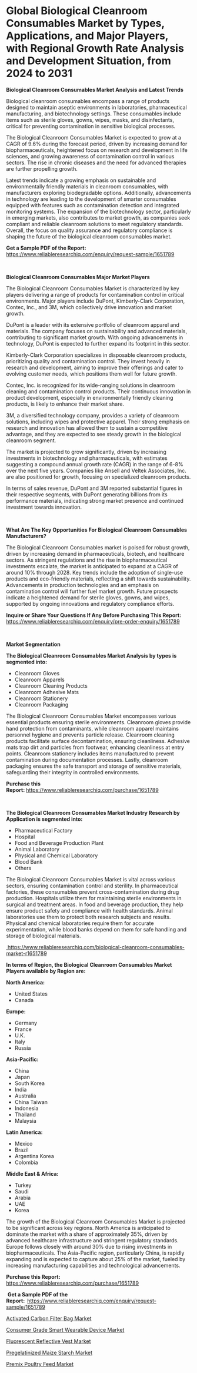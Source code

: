 <p><h1>Global Biological Cleanroom Consumables Market by Types, Applications, and Major Players, with Regional Growth Rate Analysis and Development Situation, from 2024 to 2031</h1></p><p><strong>Biological Cleanroom Consumables Market Analysis and Latest Trends</strong></p>
<p><p>Biological cleanroom consumables encompass a range of products designed to maintain aseptic environments in laboratories, pharmaceutical manufacturing, and biotechnology settings. These consumables include items such as sterile gloves, gowns, wipes, masks, and disinfectants, critical for preventing contamination in sensitive biological processes.</p><p>The Biological Cleanroom Consumables Market is expected to grow at a CAGR of 9.6% during the forecast period, driven by increasing demand for biopharmaceuticals, heightened focus on research and development in life sciences, and growing awareness of contamination control in various sectors. The rise in chronic diseases and the need for advanced therapies are further propelling growth.</p><p>Latest trends indicate a growing emphasis on sustainable and environmentally friendly materials in cleanroom consumables, with manufacturers exploring biodegradable options. Additionally, advancements in technology are leading to the development of smarter consumables equipped with features such as contamination detection and integrated monitoring systems. The expansion of the biotechnology sector, particularly in emerging markets, also contributes to market growth, as companies seek compliant and reliable cleanroom solutions to meet regulatory standards. Overall, the focus on quality assurance and regulatory compliance is shaping the future of the biological cleanroom consumables market.</p></p>
<p><strong>Get a Sample PDF of the Report:&nbsp;</strong> <a href="https://www.reliableresearchiq.com/enquiry/request-sample/1651789?utm_campaign=99&utm_medium=2&utm_source=Github&utm_content=ia&utm_term=27092024&utm_id=biological-cleanroom-consumables">https://www.reliableresearchiq.com/enquiry/request-sample/1651789</a></p>
<p>&nbsp;</p>
<p><strong>Biological Cleanroom Consumables Major Market Players</strong></p>
<p><p>The Biological Cleanroom Consumables Market is characterized by key players delivering a range of products for contamination control in critical environments. Major players include DuPont, Kimberly-Clark Corporation, Contec, Inc., and 3M, which collectively drive innovation and market growth.</p><p>DuPont is a leader with its extensive portfolio of cleanroom apparel and materials. The company focuses on sustainability and advanced materials, contributing to significant market growth. With ongoing advancements in technology, DuPont is expected to further expand its footprint in this sector.</p><p>Kimberly-Clark Corporation specializes in disposable cleanroom products, prioritizing quality and contamination control. They invest heavily in research and development, aiming to improve their offerings and cater to evolving customer needs, which positions them well for future growth.</p><p>Contec, Inc. is recognized for its wide-ranging solutions in cleanroom cleaning and contamination control products. Their continuous innovation in product development, especially in environmentally friendly cleaning products, is likely to enhance their market share.</p><p>3M, a diversified technology company, provides a variety of cleanroom solutions, including wipes and protective apparel. Their strong emphasis on research and innovation has allowed them to sustain a competitive advantage, and they are expected to see steady growth in the biological cleanroom segment.</p><p>The market is projected to grow significantly, driven by increasing investments in biotechnology and pharmaceuticals, with estimates suggesting a compound annual growth rate (CAGR) in the range of 6-8% over the next five years. Companies like Ansell and Veltek Associates, Inc. are also positioned for growth, focusing on specialized cleanroom products.</p><p>In terms of sales revenue, DuPont and 3M reported substantial figures in their respective segments, with DuPont generating billions from its performance materials, indicating strong market presence and continued investment towards innovation.</p></p>
<p>&nbsp;</p>
<p><strong>What Are The Key Opportunities For Biological Cleanroom Consumables Manufacturers?</strong></p>
<p><p>The Biological Cleanroom Consumables market is poised for robust growth, driven by increasing demand in pharmaceuticals, biotech, and healthcare sectors. As stringent regulations and the rise in biopharmaceutical investments escalate, the market is anticipated to expand at a CAGR of around 10% through 2028. Key trends include the adoption of single-use products and eco-friendly materials, reflecting a shift towards sustainability. Advancements in production technologies and an emphasis on contamination control will further fuel market growth. Future prospects indicate a heightened demand for sterile gloves, gowns, and wipes, supported by ongoing innovations and regulatory compliance efforts.</p></p>
<p><strong>Inquire or Share Your Questions If Any Before Purchasing This Report:</strong> <a href="https://www.reliableresearchiq.com/enquiry/pre-order-enquiry/1651789?utm_campaign=99&utm_medium=2&utm_source=Github&utm_content=ia&utm_term=27092024&utm_id=biological-cleanroom-consumables">https://www.reliableresearchiq.com/enquiry/pre-order-enquiry/1651789</a></p>
<p>&nbsp;</p>
<p><strong>Market Segmentation</strong></p>
<p><strong>The Biological Cleanroom Consumables Market Analysis by types is segmented into:</strong></p>
<p><ul><li>Cleanroom Gloves</li><li>Cleanroom Apparels</li><li>Cleanroom Cleaning Products</li><li>Cleanroom Adhesive Mats</li><li>Cleanroom Stationery</li><li>Cleanroom Packaging</li></ul></p>
<p><p>The Biological Cleanroom Consumables Market encompasses various essential products ensuring sterile environments. Cleanroom gloves provide hand protection from contaminants, while cleanroom apparel maintains personnel hygiene and prevents particle release. Cleanroom cleaning products facilitate surface decontamination, ensuring cleanliness. Adhesive mats trap dirt and particles from footwear, enhancing cleanliness at entry points. Cleanroom stationery includes items manufactured to prevent contamination during documentation processes. Lastly, cleanroom packaging ensures the safe transport and storage of sensitive materials, safeguarding their integrity in controlled environments.</p></p>
<p><strong>Purchase this Report:&nbsp;</strong><a href="https://www.reliableresearchiq.com/purchase/1651789?utm_campaign=99&utm_medium=2&utm_source=Github&utm_content=ia&utm_term=27092024&utm_id=biological-cleanroom-consumables">https://www.reliableresearchiq.com/purchase/1651789</a></p>
<p>&nbsp;</p>
<p><strong>The Biological Cleanroom Consumables Market Industry Research by Application is segmented into:</strong></p>
<p><ul><li>Pharmaceutical Factory</li><li>Hospital</li><li>Food and Beverage Production Plant</li><li>Animal Laboratory</li><li>Physical and Chemical Laboratory</li><li>Blood Bank</li><li>Others</li></ul></p>
<p><p>The Biological Cleanroom Consumables Market is vital across various sectors, ensuring contamination control and sterility. In pharmaceutical factories, these consumables prevent cross-contamination during drug production. Hospitals utilize them for maintaining sterile environments in surgical and treatment areas. In food and beverage production, they help ensure product safety and compliance with health standards. Animal laboratories use them to protect both research subjects and results. Physical and chemical laboratories require them for accurate experimentation, while blood banks depend on them for safe handling and storage of biological materials.</p></p>
<p><a href="https://www.reliableresearchiq.com/biological-cleanroom-consumables-market-r1651789?utm_campaign=99&utm_medium=2&utm_source=Github&utm_content=ia&utm_term=27092024&utm_id=biological-cleanroom-consumables">&nbsp;https://www.reliableresearchiq.com/biological-cleanroom-consumables-market-r1651789</a></p>
<p><strong>In terms of Region, the Biological Cleanroom Consumables Market Players available by Region are:</strong></p>
<p>
    <p> <strong> North America: </strong>
        <ul>
            <li>United States</li>
            <li>Canada</li>
        </ul>
        </p> 
    <p> <strong> Europe: </strong>
        <ul>
            <li>Germany</li>
            <li>France</li>
            <li>U.K.</li>
            <li>Italy</li>
            <li>Russia</li>
        </ul>
        </p> 
    <p> <strong> Asia-Pacific: </strong>
        <ul>
            <li>China</li>
            <li>Japan</li>
            <li>South Korea</li>
            <li>India</li>
            <li>Australia</li>
            <li>China Taiwan</li>
            <li>Indonesia</li>
            <li>Thailand</li>
            <li>Malaysia</li>
        </ul>
        </p> 
    <p> <strong> Latin America: </strong>
        <ul>
            <li>Mexico</li>
            <li>Brazil</li>
            <li>Argentina Korea</li>
            <li>Colombia</li>
        </ul>
        </p> 
    <p> <strong> Middle East & Africa: </strong>
        <ul>
            <li>Turkey</li>
            <li>Saudi</li>
            <li>Arabia</li>
            <li>UAE</li>
            <li>Korea</li>
        </ul>
    </p>
    </p>
<p><p>The growth of the Biological Cleanroom Consumables Market is projected to be significant across key regions. North America is anticipated to dominate the market with a share of approximately 35%, driven by advanced healthcare infrastructure and stringent regulatory standards. Europe follows closely with around 30% due to rising investments in biopharmaceuticals. The Asia-Pacific region, particularly China, is rapidly expanding and is expected to capture about 25% of the market, fueled by increasing manufacturing capabilities and technological advancements.</p></p>
<p><strong>Purchase this Report: </strong><a href="https://www.reliableresearchiq.com/purchase/1651789?utm_campaign=99&utm_medium=2&utm_source=Github&utm_content=ia&utm_term=27092024&utm_id=biological-cleanroom-consumables">https://www.reliableresearchiq.com/purchase/1651789</a></p>
<p>&nbsp;<strong>Get a Sample PDF of the Report:&nbsp;&nbsp;</strong><a href="https://www.reliableresearchiq.com/enquiry/request-sample/1651789?utm_campaign=99&utm_medium=2&utm_source=Github&utm_content=ia&utm_term=27092024&utm_id=biological-cleanroom-consumables">https://www.reliableresearchiq.com/enquiry/request-sample/1651789</a></p>
<p><strong></strong></p>
<p><p><a href="https://www.linkedin.com/pulse/how-regional-markets-adapting-activated-carbon-filter-bag-market-qf5kc?utm_campaign=99&utm_medium=2&utm_source=Github&utm_content=ia&utm_term=27092024&utm_id=biological-cleanroom-consumables">Activated Carbon Filter Bag Market</a></p><p><a href="https://issuu.com/reportprime-2/docs/consumer-grade-smart-wearable-devic_1bb51019d29b9d?utm_campaign=99&utm_medium=2&utm_source=Github&utm_content=ia&utm_term=27092024&utm_id=biological-cleanroom-consumables">Consumer Grade Smart Wearable Device Market</a></p><p><a href="https://issuu.com/reportprime-2/docs/fluorescent-reflective-vest-market-_6ebadf49cf0606?utm_campaign=99&utm_medium=2&utm_source=Github&utm_content=ia&utm_term=27092024&utm_id=biological-cleanroom-consumables">Fluorescent Reflective Vest Market</a></p><p><a href="https://www.linkedin.com/pulse/what-driving-global-pregelatinized-maize-starch-market-dive-zuowc?utm_campaign=99&utm_medium=2&utm_source=Github&utm_content=ia&utm_term=27092024&utm_id=biological-cleanroom-consumables">Pregelatinized Maize Starch Market</a></p><p><a href="https://www.linkedin.com/pulse/premix-poultry-feed-market-size-growing-cagr-56-report-covers-analysis-yzewe?utm_campaign=99&utm_medium=2&utm_source=Github&utm_content=ia&utm_term=27092024&utm_id=biological-cleanroom-consumables">Premix Poultry Feed Market</a></p></p>